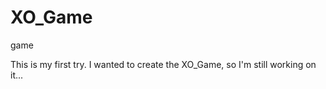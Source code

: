 XO_Game
=======

game

This is my first try. I wanted to create the XO_Game, so I'm still working on it...
